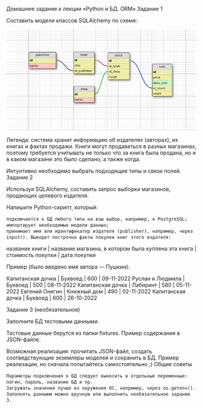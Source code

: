 Домашнее задание к лекции «Python и БД. ORM»
Задание 1

Составить модели классов SQLAlchemy по схеме:

![alt text](book_publishers_scheme.png)

Легенда: система хранит информацию об издателях (авторах), их книгах и фактах продажи. Книги могут продаваться в разных магазинах, поэтому требуется учитывать не только что за книга была продана, но и в каком магазине это было сделано, а также когда.

Интуитивно необходимо выбрать подходящие типы и связи полей.
Задание 2

Используя SQLAlchemy, составить запрос выборки магазинов, продающих целевого издателя.

Напишите Python-скрипт, который:

    подключается к БД любого типа на ваш выбор, например, к PostgreSQL;
    импортирует необходимые модели данных;
    принимает имя или идентификатор издателя (publisher), например, через input(). Выводит построчно факты покупки книг этого издателя:

название книги | название магазина, в котором была куплена эта книга | стоимость покупки | дата покупки

Пример (было введено имя автора — Пушкин):

Капитанская дочка | Буквоед     | 600 | 09-11-2022
Руслан и Людмила  | Буквоед     | 500 | 08-11-2022
Капитанская дочка | Лабиринт    | 580 | 05-11-2022
Евгений Онегин    | Книжный дом | 490 | 02-11-2022
Капитанская дочка | Буквоед     | 600 | 26-10-2022

Задание 3 (необязательное)

Заполните БД тестовыми данными.

Тестовые данные берутся из папки fixtures. Пример содержания в JSON-файле.

Возможная реализация: прочитать JSON-файл, создать соотведствующие экземляры моделей и сохранить в БД.
Пример реализации, но сначала попытайтесь самостоятельно ;)
Общие советы

    Параметры подключения к БД следует выносить в отдельные переменные: логин, пароль, название БД и пр.
    Загружать значения лучше из окружения ОС, например, через os.getenv().
    Заполнять данными можно вручную или выполнить необязательное задание 3.
